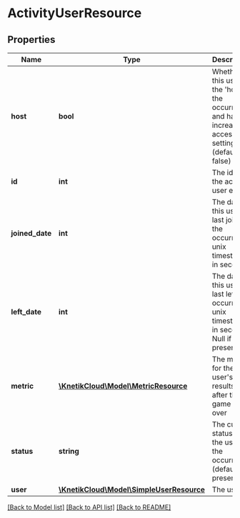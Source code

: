 # ActivityUserResource

## Properties
Name | Type | Description | Notes
------------ | ------------- | ------------- | -------------
**host** | **bool** | Whether this user is the &#39;host&#39; of the occurrence and has increased access to settings/etc (default: false) | [optional] 
**id** | **int** | The id of the activity user entry | [optional] 
**joined_date** | **int** | The date this user last joined the occurrence, unix timestamp in seconds | [optional] 
**left_date** | **int** | The date this user last left the occurrence, unix timestamp in seconds. Null if still present | [optional] 
**metric** | [**\KnetikCloud\Model\MetricResource**](MetricResource.md) | The metric for the user&#39;s results, after the game is over | [optional] 
**status** | **string** | The current status of the user in the occurrence (default: present) | [optional] 
**user** | [**\KnetikCloud\Model\SimpleUserResource**](SimpleUserResource.md) | The user | 

[[Back to Model list]](../README.md#documentation-for-models) [[Back to API list]](../README.md#documentation-for-api-endpoints) [[Back to README]](../README.md)


